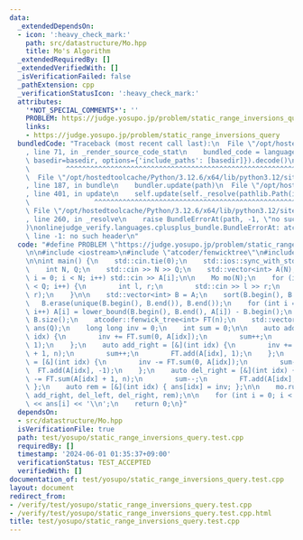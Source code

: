 ```yaml
---
data:
  _extendedDependsOn:
  - icon: ':heavy_check_mark:'
    path: src/datastructure/Mo.hpp
    title: Mo's Algorithm
  _extendedRequiredBy: []
  _extendedVerifiedWith: []
  _isVerificationFailed: false
  _pathExtension: cpp
  _verificationStatusIcon: ':heavy_check_mark:'
  attributes:
    '*NOT_SPECIAL_COMMENTS*': ''
    PROBLEM: https://judge.yosupo.jp/problem/static_range_inversions_query
    links:
    - https://judge.yosupo.jp/problem/static_range_inversions_query
  bundledCode: "Traceback (most recent call last):\n  File \"/opt/hostedtoolcache/Python/3.12.6/x64/lib/python3.12/site-packages/onlinejudge_verify/documentation/build.py\"\
    , line 71, in _render_source_code_stat\n    bundled_code = language.bundle(stat.path,\
    \ basedir=basedir, options={'include_paths': [basedir]}).decode()\n          \
    \         ^^^^^^^^^^^^^^^^^^^^^^^^^^^^^^^^^^^^^^^^^^^^^^^^^^^^^^^^^^^^^^^^^^^^^^^^^^^^^^^^^\n\
    \  File \"/opt/hostedtoolcache/Python/3.12.6/x64/lib/python3.12/site-packages/onlinejudge_verify/languages/cplusplus.py\"\
    , line 187, in bundle\n    bundler.update(path)\n  File \"/opt/hostedtoolcache/Python/3.12.6/x64/lib/python3.12/site-packages/onlinejudge_verify/languages/cplusplus_bundle.py\"\
    , line 401, in update\n    self.update(self._resolve(pathlib.Path(included), included_from=path))\n\
    \                ^^^^^^^^^^^^^^^^^^^^^^^^^^^^^^^^^^^^^^^^^^^^^^^^^^^^^^^^^\n \
    \ File \"/opt/hostedtoolcache/Python/3.12.6/x64/lib/python3.12/site-packages/onlinejudge_verify/languages/cplusplus_bundle.py\"\
    , line 260, in _resolve\n    raise BundleErrorAt(path, -1, \"no such header\"\
    )\nonlinejudge_verify.languages.cplusplus_bundle.BundleErrorAt: atcoder/fenwicktree:\
    \ line -1: no such header\n"
  code: "#define PROBLEM \"https://judge.yosupo.jp/problem/static_range_inversions_query\"\
    \n\n#include <iostream>\n#include \"atcoder/fenwicktree\"\n#include \"datastructure/Mo.hpp\"\
    \n\nint main() {\n    std::cin.tie(0);\n    std::ios::sync_with_stdio(false);\n\
    \    int N, Q;\n    std::cin >> N >> Q;\n    std::vector<int> A(N);\n    for (int\
    \ i = 0; i < N; i++) std::cin >> A[i];\n\n    Mo mo(N);\n    for (int i = 0; i\
    \ < Q; i++) {\n        int l, r;\n        std::cin >> l >> r;\n        mo.add(l,\
    \ r);\n    }\n\n    std::vector<int> B = A;\n    sort(B.begin(), B.end());\n \
    \   B.erase(unique(B.begin(), B.end()), B.end());\n    for (int i = 0; i < N;\
    \ i++) A[i] = lower_bound(B.begin(), B.end(), A[i]) - B.begin();\n    int n =\
    \ B.size();\n    atcoder::fenwick_tree<int> FT(n);\n    std::vector<long long>\
    \ ans(Q);\n    long long inv = 0;\n    int sum = 0;\n\n    auto add_left = [&](int\
    \ idx) {\n        inv += FT.sum(0, A[idx]);\n        sum++;\n        FT.add(A[idx],\
    \ 1);\n    };\n    auto add_right = [&](int idx) {\n        inv += FT.sum(A[idx]\
    \ + 1, n);\n        sum++;\n        FT.add(A[idx], 1);\n    };\n    auto del_left\
    \ = [&](int idx) {\n        inv -= FT.sum(0, A[idx]);\n        sum--;\n      \
    \  FT.add(A[idx], -1);\n    };\n    auto del_right = [&](int idx) {\n        inv\
    \ -= FT.sum(A[idx] + 1, n);\n        sum--;\n        FT.add(A[idx], -1);\n   \
    \ };\n    auto rem = [&](int idx) { ans[idx] = inv; };\n\n    mo.run(add_left,\
    \ add_right, del_left, del_right, rem);\n\n    for (int i = 0; i < Q; i++) std::cout\
    \ << ans[i] << '\\n';\n    return 0;\n}"
  dependsOn:
  - src/datastructure/Mo.hpp
  isVerificationFile: true
  path: test/yosupo/static_range_inversions_query.test.cpp
  requiredBy: []
  timestamp: '2024-06-01 01:35:37+09:00'
  verificationStatus: TEST_ACCEPTED
  verifiedWith: []
documentation_of: test/yosupo/static_range_inversions_query.test.cpp
layout: document
redirect_from:
- /verify/test/yosupo/static_range_inversions_query.test.cpp
- /verify/test/yosupo/static_range_inversions_query.test.cpp.html
title: test/yosupo/static_range_inversions_query.test.cpp
---
```

